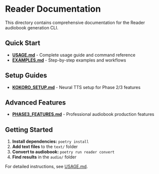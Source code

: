 # Reader Documentation

This directory contains comprehensive documentation for the Reader audiobook generation CLI.

## Quick Start
- **[USAGE.md](USAGE.md)** - Complete usage guide and command reference
- **[EXAMPLES.md](EXAMPLES.md)** - Step-by-step examples and workflows

## Setup Guides
- **[KOKORO_SETUP.md](KOKORO_SETUP.md)** - Neural TTS setup for Phase 2/3 features

## Advanced Features
- **[PHASE3_FEATURES.md](PHASE3_FEATURES.md)** - Professional audiobook production features

## Getting Started

1. **Install dependencies:** `poetry install`
2. **Add text files** to the `text/` folder
3. **Convert to audiobook:** `poetry run reader convert`
4. **Find results** in the `audio/` folder

For detailed instructions, see [USAGE.md](USAGE.md).